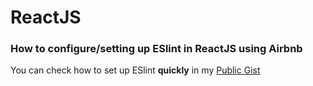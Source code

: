 # ReactJS

### How to configure/setting up ESlint in ReactJS using Airbnb
You can check how to set up ESlint **quickly** in my [Public Gist](https://gist.github.com/ThatsMiguel/acdc51e1f19aa6dbecef9453655888a1)
